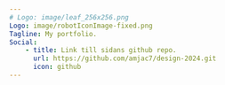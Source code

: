 ```yaml
---
# Logo: image/leaf_256x256.png
Logo: image/robotIconImage-fixed.png
Tagline: My portfolio.
Social:
    - title: Link till sidans github repo.
      url: https://github.com/amjac7/design-2024.git
      icon: github
---
```

